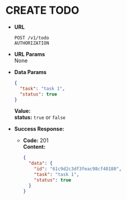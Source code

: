 # CREATE TODO

- **URL**

  `POST /v1/todo` <br/>
  `AUTHORIZATION`

- **URL Params** <br/>
  None

- **Data Params**

  ```json
  {
    "task": "task 1",
    "status": true
  }
  ```

  **Value:**<br/>
  **status:** `true` or `false`

- **Success Response:**

  - **Code:** 201 <br/>
    **Content:**

    ```json
    {
      "data": {
        "id": "61c9d2c3df3feac98cf40180",
        "task": "task 1",
        "status": true
      }
    }
    ```
